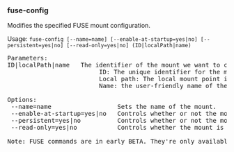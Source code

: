 ### fuse-config
Modifies the specified FUSE mount configuration.

Usage: `fuse-config [--name=name] [--enable-at-startup=yes|no] [--persistent=yes|no] [--read-only=yes|no] (ID|localPath|name)`
<pre>
Parameters:
ID|localPath|name   The identifier of the mount we want to configure. It can be one of the following:
                         ID: The unique identifier for the mount.
                         Local path: The local mount point in the filesystem.
                         Name: the user-friendly name of the mount, set when it was added or by fuse-config.

Options:
 --name=name                  Sets the name of the mount.
 --enable-at-startup=yes|no   Controls whether or not the mount should be enabled automatically on startup.
 --persistent=yes|no          Controls whether or not the mount is saved across restarts.
 --read-only=yes|no           Controls whether the mount is read-only or writable.

Note: FUSE commands are in early BETA. They're only available on Linux. If you experience any issues, please contact support@mega.nz.
</pre>

